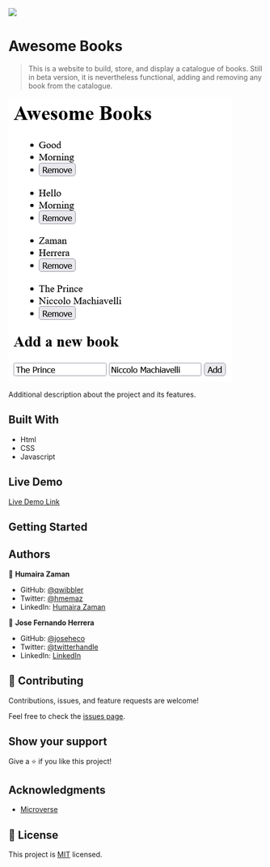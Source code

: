 ![](https://img.shields.io/badge/Microverse-blueviolet)

# Awesome Books

> This is a website to build, store, and display a catalogue of books. Still in beta version, it is nevertheless functional, adding and removing any book from the catalogue.

![screenshot](./img/screenshot.png)

Additional description about the project and its features.

## Built With

- Html
- CSS
- Javascript

## Live Demo

[Live Demo Link](https://qwibbler.github.io/awesome-books/)


## Getting Started

## Authors

👤 **Humaira Zaman**

- GitHub: [@qwibbler](https://github.com/qwibbler)
- Twitter: [@hmemaz](https://twitter.com/hmemaz)
- LinkedIn: [Humaira Zaman](https://www.linkedin.com/in/hmemaz1994/)

👤 **Jose Fernando Herrera**

- GitHub: [@joseheco](https://github.com/joseheco)
- Twitter: [@twitterhandle](https://twitter.com/twitterhandle)
- LinkedIn: [LinkedIn](https://linkedin.com/in/linkedinhandle)

## 🤝 Contributing

Contributions, issues, and feature requests are welcome!

Feel free to check the [issues page](../../issues/).

## Show your support

Give a ⭐️ if you like this project!

## Acknowledgments

- [Microverse](https://github.com/microverseinc/curriculum-javascript/blob/main/books/sneak_peek.md)

## 📝 License

This project is [MIT](./MIT.md) licensed.
